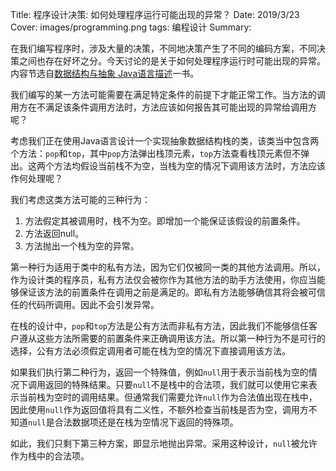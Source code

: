 Title: 程序设计决策: 如何处理程序运行可能出现的异常？
Date: 2019/3/23
Cover: images/programming.png
tags: 编程设计
Summary:



在我们编写程序时，涉及大量的决策，不同地决策产生了不同的编码方案，不同决策之间也存在好坏之分。今天讨论的是关于如何处理程序运行时可能出现的异常。内容节选自[数据结构与抽象 Java语言描述](https://item.jd.com/12094507.html)一书。

我们编写的某一方法可能需要在满足特定条件的前提下才能正常工作。当方法的调用方在不满足该条件调用方法时，方法应该如何报告其可能出现的异常给调用方呢？

考虑我们正在使用Java语言设计一个实现抽象数据结构栈的类，该类当中包含两个方法：`pop`和`top`，其中`pop`方法弹出栈顶元素，`top`方法查看栈顶元素但不弹出。这两个方法均假设当前栈不为空，当栈为空的情况下调用该方法时，方法应该作何处理呢？

我们考虑这类方法可能的三种行为：
1. 方法假定其被调用时，栈不为空。即增加一个能保证该假设的前置条件。
2. 方法返回null。
3. 方法抛出一个栈为空的异常。

第一种行为适用于类中的私有方法，因为它们仅被同一类的其他方法调用。所以，作为设计类的程序员，私有方法仅会被你作为其他方法的助手方法使用，你应当能够保证该方法的前置条件在调用之前是满足的。即私有方法能够确信其将会被可信任的代码所调用。因此不会引发异常。

在栈的设计中，`pop`和`top`方法是公有方法而非私有方法，因此我们不能够信任客户遵从这些方法所需要的前置条件来正确调用该方法。所以第一种行为不是可行的选择，公有方法必须假定调用者可能在栈为空的情况下直接调用该方法。

如果我们执行第二种行为，返回一个特殊值，例如`null`用于表示当前栈为空的情况下调用返回的特殊结果。只要`null`不是栈中的合法项，我们就可以使用它来表示当前栈为空时的调用结果。但通常我们需要允许`null`作为合法值出现在栈中，因此使用`null`作为返回值将具有二义性，不额外检查当前栈是否为空，调用方不知道`null`是合法数据项还是在栈为空情况下返回的特殊项。

如此，我们只剩下第三种方案，即显示地抛出异常。采用这种设计，`null`被允许作为栈中的合法项。
